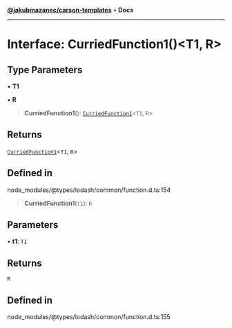 [**@jakubmazanec/carson-templates**](../../../README.md) • **Docs**

---

# Interface: CurriedFunction1()\<T1, R\>

## Type Parameters

• **T1**

• **R**

> **CurriedFunction1**(): [`CurriedFunction1`](CurriedFunction1.md)\<`T1`, `R`\>

## Returns

[`CurriedFunction1`](CurriedFunction1.md)\<`T1`, `R`\>

## Defined in

node_modules/@types/lodash/common/function.d.ts:154

> **CurriedFunction1**(`t1`): `R`

## Parameters

• **t1**: `T1`

## Returns

`R`

## Defined in

node_modules/@types/lodash/common/function.d.ts:155
